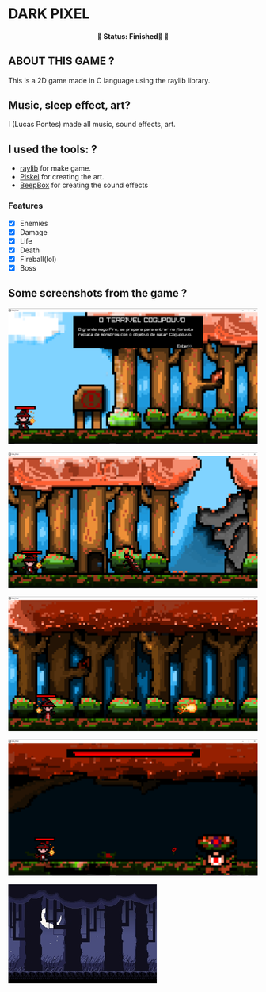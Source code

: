 # DARK PIXEL

<h4 align="center">
 🚧  Status: Finished🚀  🚧
</h4>

## ABOUT THIS GAME ?

This is a 2D game made in C language using the raylib library.

## Music, sleep effect, art?

I (Lucas Pontes) made all music, sound effects, art.

## I used the tools: ?

- [raylib](https://www.raylib.com/) for make game.
- [Piskel](https://www.piskelapp.com/) for creating the art.
- [BeepBox](https://www.beepbox.co/) for creating the sound effects

### Features

- [x] Enemies
- [x] Damage
- [x] Life
- [x] Death
- [x] Fireball(lol)
- [x] Boss

## Some screenshots from the game ?

![1](screenshots//221431328-b60d2073-8882-40a8-b846-c42872b383e6.PNG)

![2](screenshots//221431331-93a4949b-b745-442d-bd09-d6f1f5b461d7.PNG)

![3](screenshots//221431333-8a367d54-dd0f-4b01-9f0c-ef7ca13d18b5.PNG)

![4](screenshots//221431334-82fbf7bb-4e0a-4a2e-9785-743ae404eb4b.PNG)

![Parallax_florest_game](screenshots//230469694-89ba91a7-54ed-4090-b125-8b73cc28e1fe.jpeg)
